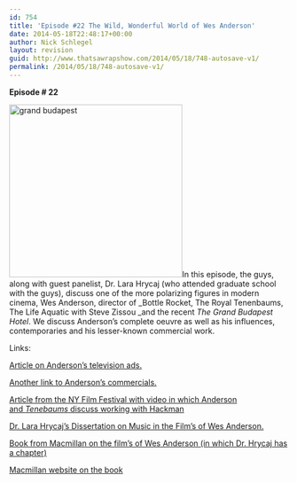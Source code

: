 ```yaml
---
id: 754
title: 'Episode #22 The Wild, Wonderful World of Wes Anderson'
date: 2014-05-18T22:48:17+00:00
author: Nick Schlegel
layout: revision
guid: http://www.thatsawrapshow.com/2014/05/18/748-autosave-v1/
permalink: /2014/05/18/748-autosave-v1/
---
```

**Episode # 22**

[<img class="alignleft wp-image-755" src="http://www.thatsawrapshow.com/wp-content/uploads/2014/05/grand-budapest.png" alt="grand budapest" width="312" height="312" srcset="http://www.thatsawrapshow.com/wp-content/uploads/2014/05/grand-budapest.png 600w, http://www.thatsawrapshow.com/wp-content/uploads/2014/05/grand-budapest-150x150.png 150w, http://www.thatsawrapshow.com/wp-content/uploads/2014/05/grand-budapest-300x300.png 300w" sizes="(max-width: 312px) 100vw, 312px" />](http://www.thatsawrapshow.com/wp-content/uploads/2014/05/grand-budapest.png)In this episode, the guys, along with guest panelist, Dr. Lara Hrycaj (who attended graduate school with the guys), discuss one of the more polarizing figures in modern cinema, Wes Anderson, director of _Bottle Rocket, The Royal Tenenbaums, The Life Aquatic with Steve Zissou _and the recent _The Grand Budapest Hotel_. We discuss Anderson&#8217;s complete oeuvre as well as his influences, contemporaries and his lesser-known commercial work.

Links:

<a href="http://www.adweek.com/adfreak/10-great-tv-spots-directed-wes-anderson-139375" target="_blank">Article on Anderson&#8217;s television ads.</a>

<a href="http://mentalfloss.com/article/55902/13-awesome-and-quirky-commercials-directed-wes-anderson" target="_blank">Another link to Anderson&#8217;s commercials.</a>

<a href="http://blogs.indiewire.com/theplaylist/nyff_wes_anderson_cast_royal_tenenbaums_talk_challenging_gene_hackman" target="_blank">Article from the NY Film Festival with video in which Anderson and <em>Tenebaums</em><em> </em>discuss working with Hackman</a>

<a href="http://digitalcommons.wayne.edu/oa_dissertations/662/" target="_blank">Dr. Lara Hrycaj&#8217;s Dissertation on Music in the Film&#8217;s of Wes Anderson.</a>

<a href="http://www.amazon.com/Films-Wes-Anderson-Critical-Indiewood/dp/113740311X/ref=sr_1_1?s=books&ie=UTF8&qid=1400292790&sr=1-1&keywords=the+films+of+wes+anderson" target="_blank">Book from Macmillan on the film&#8217;s of Wes Anderson (in which Dr. Hrycaj has a chapter)</a>

<a href="http://us.macmillan.com/thefilmsofwesanderson/PeterCKunze" target="_blank">Macmillan website on the book</a>

&nbsp;